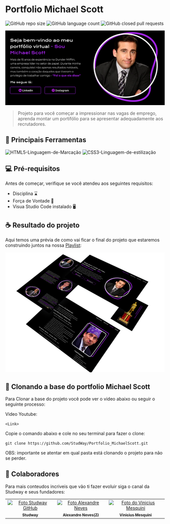 # Portfolio Michael Scott


![GitHub repo size](https://img.shields.io/github/repo-size/StudWay/Portfolio_MichaelScott?style=flat&logo=gitlab&label=Repo%20Size)
![GitHub language count](https://img.shields.io/github/languages/count/Studway/Portfolio_MichaelScott?style=flat&logo=gitlab&label=Linguagens)
![GitHub closed pull requests](https://img.shields.io/github/issues-pr-closed-raw/studway/Portfolio_MichaelScott?style=flat&logo=gitlab&label=PR%20Closed)

<img src=".Readme/capa.png" alt="capa">

> Projeto para você começar a impressionar nas vagas de emprego, aprenda montar um portifólio para se apresentar adequadamente aos recrutadores.

## 💼 Principais Ferramentas

![HTML5-Linguagem-de-Marcação](https://img.shields.io/badge/HTML5-E34F26?style=for-the-badge&logo=html5&logoColor=white
)
![CSS3-Linguagem-de-estilização](https://img.shields.io/badge/CSS3-1572B6?style=for-the-badge&logo=css3&logoColor=white
)

## 💻 Pré-requisitos

Antes de começar, verifique se você atendeu aos seguintes requisitos:

* Disciplina ⌛
* Força de  Vontade 💪
* Visua Studio Code instalado 🖥️

## ☕ Resultado do projeto

Aqui temos uma prévia de como vai ficar o final do projeto que estaremos construindo juntos na nossa [Playlist](https://youtube.com/playlist?list=PLPi2jprGhwsLVSknDc84yL3bDxgj5kkQ2&si=Vl_vOCBCbVejPbwL):

![Previa](.Readme/previa.png)


## 🚀 Clonando a base do portfolio Michael Scott

Para Clonar a base do projeto você pode ver o video abaixo ou seguir o seguinte processo:

Video Youtube:
```
<Link>
```

Copie o comando abaixo e cole no seu terminal para fazer o clone:

```
git clone https://github.com/StudWay/Portfolio_MichaelScott.git
```

OBS: importante se atentar em qual pasta está clonando o projeto para não se perder.

## 🤝 Colaboradores

Para mais conteudos incriveis que vão ti fazer evoluir siga o canal da Studway e seus fundadores:

<table>
  <tr>
    <td align="center">
      <a href="https://www.youtube.com/@stud-way">
        <img src="https://avatars.githubusercontent.com/u/133897652?s=400&u=69fdd02a3416c0f9073e2b51c6f6ddaff03284c1&v=4" width="100px;" alt="Foto Studway GitHub"/><br>
        <sub>
          <b>Studway</b>
        </sub>
      </a>
    </td>
    <td align="center">
      <a href="https://www.youtube.com/@Ale-Neves">
        <img src="https://yt3.googleusercontent.com/y3TJ6ZS7_2zwrEtebi0MiO-EAr4DYtti8W0prNZ0D7-ltTxKoXb2J-3thEGaJU27V7RIvVnuJg=s176-c-k-c0x00ffffff-no-rj" width="100px;" alt="Foto Alexandre Neves"/><br>
        <sub>
          <b>Alexandre Neves(Z)</b>
        </sub>
      </a>
    </td>
    <td align="center">
      <a href="https://www.youtube.com/@ViniciusMesquini">
        <img src="https://avatars.githubusercontent.com/u/38045128?v=4" width="100px;" alt="Foto do Vinicius Mesquini"/><br>
        <sub>
          <b>Vinicius Mesquini</b>
        </sub>
      </a>
    </td>
  </tr>
</table>